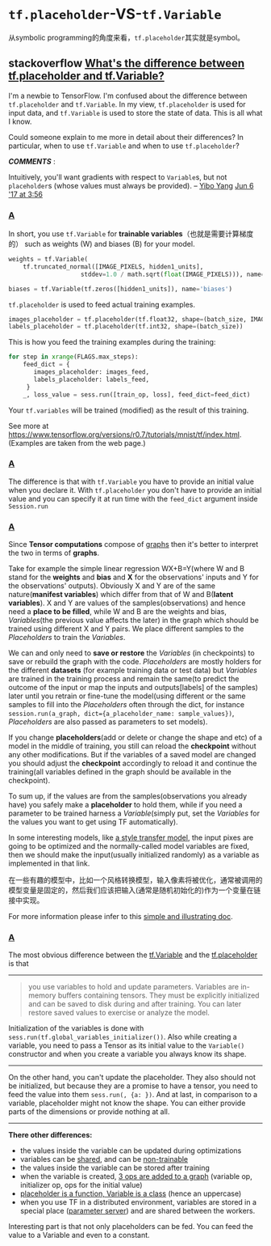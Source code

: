 # `tf.placeholder`-VS-`tf.Variable`

从symbolic programming的角度来看，`tf.placeholder`其实就是symbol。

## stackoverflow [What's the difference between tf.placeholder and tf.Variable?](https://stackoverflow.com/questions/36693740/whats-the-difference-between-tf-placeholder-and-tf-variable)

I'm a newbie to TensorFlow. I'm confused about the difference between `tf.placeholder` and `tf.Variable`. In my view, `tf.placeholder` is used for input data, and `tf.Variable` is used to store the state of data. This is all what I know.

Could someone explain to me more in detail about their differences? In particular, when to use `tf.Variable` and when to use `tf.placeholder`?

***COMMENTS*** :

 Intuitively, you'll want gradients with respect to `Variable`s, but not `placeholder`s (whose values must always be provided). – [Yibo Yang](https://stackoverflow.com/users/4115369/yibo-yang) [Jun 6 '17 at 3:56](https://stackoverflow.com/questions/36693740/whats-the-difference-between-tf-placeholder-and-tf-variable#comment75762535_36693740) 



### [A](https://stackoverflow.com/a/36694819)

In short, you use `tf.Variable` for **trainable variables**（也就是需要计算梯度的） such as weights (W) and biases (B) for your model.

```python
weights = tf.Variable(
    tf.truncated_normal([IMAGE_PIXELS, hidden1_units],
                    stddev=1.0 / math.sqrt(float(IMAGE_PIXELS))), name='weights')

biases = tf.Variable(tf.zeros([hidden1_units]), name='biases')
```

`tf.placeholder` is used to feed actual training examples.

```py
images_placeholder = tf.placeholder(tf.float32, shape=(batch_size, IMAGE_PIXELS))
labels_placeholder = tf.placeholder(tf.int32, shape=(batch_size))
```

This is how you feed the training examples during the training:

```py
for step in xrange(FLAGS.max_steps):
    feed_dict = {
       images_placeholder: images_feed,
       labels_placeholder: labels_feed,
     }
    _, loss_value = sess.run([train_op, loss], feed_dict=feed_dict)
```

Your `tf.variables` will be trained (modified) as the result of this training.

See more at https://www.tensorflow.org/versions/r0.7/tutorials/mnist/tf/index.html. (Examples are taken from the web page.)



### [A](https://stackoverflow.com/a/36703529)

The difference is that with `tf.Variable` you have to provide an initial value when you declare it. With `tf.placeholder` you don't have to provide an initial value and you can specify it at run time with the `feed_dict` argument inside `Session.run` 



### [A](https://stackoverflow.com/a/39177244)

Since **Tensor computations** compose of [graphs](https://www.tensorflow.org/api_docs/python/tf/Graph) then it's better to interpret the two in terms of **graphs**.

Take for example the simple linear regression WX+B=Y(where W and B stand for the **weights** and **bias** and **X** for the observations' inputs and Y for the observations' outputs). Obviously X and Y are of the same nature(**manifest variables**) which differ from that of W and B(**latent variables**). X and Y are values of the samples(observations) and hence need a **place to be filled**, while W and B are the weights and bias, *Variables*(the previous value affects the later) in the graph which should be trained using different X and Y pairs. We place different samples to the *Placeholders* to train the *Variables*.

We can and only need to **save or restore** the *Variables* (in checkpoints) to save or rebuild the graph with the code. *Placeholders* are mostly holders for the different **datasets** (for example training data or test data) but *Variables* are trained in the training process and remain the same(to predict the outcome of the input or map the inputs and outputs[labels] of the samples) later until you retrain or fine-tune the model(using different or the same samples to fill into the *Placeholders* often through the dict, for instance `session.run(a_graph, dict={a_placeholder_name: sample_values})`, *Placeholders* are also passed as parameters to set models).

If you change **placeholders**(add or delete or change the shape and etc) of a model in the middle of training, you still can reload the **checkpoint** without any other modifications. But if the variables of a saved model are changed you should adjust the **checkpoint** accordingly to reload it and continue the training(all variables defined in the graph should be available in the checkpoint).

To sum up, if the values are from the samples(observations you already have) you safely make a **placeholder** to hold them, while if you need a parameter to be trained harness a *Variable*(simply put, set the *Variables* for the values you want to get using TF automatically).

In some interesting models, like [a style transfer model](https://github.com/anishathalye/neural-style/blob/master/stylize.py#L104), the input pixes are going to be optimized and the normally-called model variables are fixed, then we should make the input(usually initialized randomly) as a variable as implemented in that link.

在一些有趣的模型中，比如一个风格转换模型，输入像素将被优化，通常被调用的模型变量是固定的，然后我们应该把输入(通常是随机初始化的)作为一个变量在链接中实现。

For more information please infer to this [simple and illustrating doc](https://www.tensorflow.org/get_started/get_started).



### [A](https://stackoverflow.com/a/43693704)

The most obvious difference between the [tf.Variable](https://www.tensorflow.org/api_docs/python/tf/Variable) and the [tf.placeholder](https://www.tensorflow.org/api_docs/python/tf/placeholder) is that

------

> you use variables to hold and update parameters. Variables are in-memory buffers containing tensors. They must be explicitly initialized and can be saved to disk during and after training. You can later restore saved values to exercise or analyze the model.

Initialization of the variables is done with `sess.run(tf.global_variables_initializer())`. Also while creating a variable, you need to pass a Tensor as its initial value to the `Variable()` constructor and when you create a variable you always know its shape.

------

On the other hand, you can't update the placeholder. They also should not be initialized, but because they are a promise to have a tensor, you need to feed the value into them `sess.run(, {a: })`. And at last, in comparison to a variable, placeholder might not know the shape. You can either provide parts of the dimensions or provide nothing at all.

------

**There other differences:**

- the values inside the variable can be updated during optimizations
- variables can be [shared](https://www.tensorflow.org/programmers_guide/variable_scope), and can be [non-trainable](https://stackoverflow.com/q/40736859/1090562)
- the values inside the variable can be stored after training
- when the variable is created, [3 ops are added to a graph](https://www.tensorflow.org/programmers_guide/variables#creation) (variable op, initializer op, ops for the initial value)
- [placeholder is a function, Variable is a class](https://stackoverflow.com/a/43536220/1090562) (hence an uppercase)
- when you use TF in a distributed environment, variables are stored in a special place ([parameter server](https://www.tensorflow.org/deploy/distributed)) and are shared between the workers.

Interesting part is that not only placeholders can be fed. You can feed the value to a Variable and even to a constant.